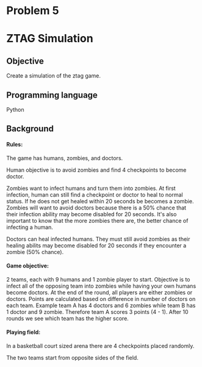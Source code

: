# Problem 5

# ZTAG Simulation

## Objective
Create a simulation of the ztag game.

## Programming language
Python

## Background
#### Rules:
The game has humans, zombies, and doctors.

Human objective is to avoid zombies and find 4 checkpoints to become doctor.

Zombies want to infect humans and turn them into zombies. At first infection, human can still find a checkpoint or doctor to heal to normal status. If he does not get healed within 20 seconds be becomes a zombie. Zombies will want to avoid doctors because there is a 50% chance that their infection ability may become disabled for 20 seconds. It's also important to know that the more zombies there are,  the better chance of infecting a human. 

Doctors can heal infected humans. They must still avoid zombies as their healing abilits may become disabled for 20 seconds if they encounter a zombie (50% chance).


#### Game objective:
2 teams, each with 9 humans and 1 zombie player to start. Objective is to infect all of the opposing team into zombies while having your own humans become doctors. At the end of the round, all players are either zombies or doctors. Points are calculated based on difference in number of doctors on each team.  Example team A has 4 doctors and 6 zombies while team B has 1 doctor and 9 zombie. Therefore team A scores 3 points (4 - 1). After 10 rounds we see which team has the higher score.

#### Playing field:
In a basketball court sized arena there are 4 checkpoints placed randomly.

The two teams start from opposite sides of the field.




